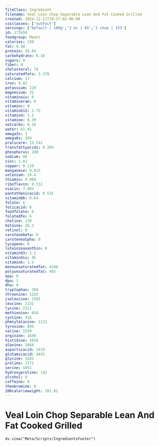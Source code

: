 ```yaml
---
fileClass: Ingredient
filename: Veal Loin Chop Separable Lean And Fat Cooked Grilled
created: 2024-12-21T19:27:02-06:00
cssclasses: ['nutFact']
servings: ['Default | 100g','3 oz | 85','1 chop | 153']
id: 172650
foodgroup: Meats
calories: 198
fat: 9.48
protein: 28.04
carbohydrate: 0.16
sugars: 0
fiber: 0
cholesterol: 79
saturatedfats: 3.378
calcium: 17
iron: 0.82
potassium: 229
magnesium: 32
vitaminaiu: 0
vitaminarae: 0
vitaminc: 0
vitaminb12: 2.75
vitamind: 1.1
vitamine: 0.39
netcarbs: 0.16
water: 61.41
omega3s: 1
omega6s: 393
pralscore: 15.541
transfattyacids: 0.369
phosphorus: 208
sodium: 86
zinc: 1.81
copper: 0.119
manganese: 0.015
selenium: 24.4
thiamin: 0.068
riboflavin: 0.312
niacin: 7.483
pantothenicacid: 0.535
vitaminb6: 0.64
folate: 6
folicacid: 0
foodfolate: 6
folatedfe: 6
choline: 139
betaine: 26.2
retinol: 0
carotenebeta: 0
carotenealpha: 0
lycopene: 0
luteinzeaxanthin: 0
vitamind3: 1.1
vitamindiu: 45
vitamink: 1.5
monounsaturatedfat: 4246
polyunsaturatedfat: 465
epa: 0
dpa: 1
dha: 0
tryptophan: 284
threonine: 1225
isoleucine: 1381
leucine: 2231
lysine: 2311
methionine: 654
cystine: 316
phenylalanine: 1131
tyrosine: 894
valine: 1550
arginine: 1649
histidine: 1018
alanine: 1668
asparticacid: 2419
glutamicacid: 4435
glycine: 1441
proline: 1171
serine: 1051
hydroxyproline: 142
alcohol: 0
caffeine: 0
theobromine: 0
200calorieweight: 101.01
---
```


# Veal Loin Chop Separable Lean And Fat Cooked Grilled

```dataviewjs
dv.view("Meta/Scripts/IngredientsFooter")
```